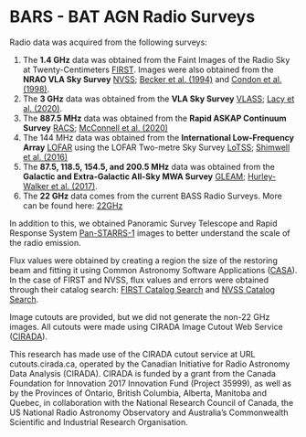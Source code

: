 # BARS - BAT AGN Radio Surveys 
Radio data was acquired from the following surveys:
 1. The **1.4 GHz** data was obtained from the Faint Images of the Radio Sky at Twenty-Centimeters [FIRST](http://sundog.stsci.edu/index.html). Images were also obtained from the **NRAO VLA Sky Survey** [NVSS](https://www.cv.nrao.edu/nvss/); [Becker et al. (1994)](https://adsabs.harvard.edu/full/1994ASPC...61..165B) and [Condon et al. (1998)](https://iopscience.iop.org/article/10.1086/300337).
 2. The **3 GHz** data was obtained from the **VLA Sky Survey** [VLASS](https://science.nrao.edu/vlass); [Lacy et al. (2020)](https://iopscience.iop.org/article/10.1088/1538-3873/ab63eb).
 3. The **887.5 MHz** data was obtained from the **Rapid ASKAP Continuum Survey** [RACS](https://research.csiro.au/racs/); [McConnell et al. (2020)](https://arxiv.org/abs/2012.00747)
 4. The 144 MHz data was obtained from the **International Low-Frequency Array** [LOFAR](https://lofar-surveys.org/) using the LOFAR Two-metre Sky Survey [LoTSS](https://lofar-surveys.org/dr2_release.html); [Shimwell et al. (2016)](https://www.aanda.org/articles/aa/full_html/2017/02/aa29313-16/aa29313-16.html)
 5. The **87.5, 118.5, 154.5, and 200.5 MHz** data was obtained from the **Galactic and Extra-Galactic All-Sky MWA Survey** [GLEAM](https://www.mwatelescope.org/science/galactic-science/gleam/); [Hurley-Walker et al. (2017)](https://academic.oup.com/mnras/article/464/1/1146/2280761). 
 6. The **22 GHz** data comes from the current BASS Radio Surveys. More can be found here: [22GHz](https://github.com/maconmagno/22GHz/)

In addition to this, we obtained Panoramic Survey Telescope and Rapid Response System [Pan-STARRS-1](http://ps1images.stsci.edu/cgi-bin/ps1cutouts?pos=&filter=color&filter=g&filter=r&filter=i&filter=z&filter=y&filetypes=stack&auxiliary=data&size=240&output_size=0&verbose=0&autoscale=99.500000&catlist=]) images to better understand the scale of the radio emission. 

Flux values were obtained by creating a region the size of the restoring beam and fitting it using Common Astronomy Software Applications ([CASA](https://casaguides.nrao.edu/index.php?title=Main_Page)). In the case of FIRST and NVSS, flux values and errors were obtained through their catalog search: [FIRST Catalog Search](http://sundog.stsci.edu/cgi-bin/searchfirst) and [NVSS Catalog Search](https://www.cv.nrao.edu/nvss/NVSSlist.shtml).

Image cutouts are provided, but we did not generate the non-22 GHz images. All cutouts were made using CIRADA Image Cutout Web Service ([CIRADA](http://cutouts.cirada.ca/)). 

This research has made use of the CIRADA cutout service at URL cutouts.cirada.ca, operated by the Canadian Initiative for Radio Astronomy Data Analysis (CIRADA). CIRADA is funded by a grant from the Canada Foundation for Innovation 2017 Innovation Fund (Project 35999), as well as by the Provinces of Ontario, British Columbia, Alberta, Manitoba and Quebec, in collaboration with the National Research Council of Canada, the US National Radio Astronomy Observatory and Australia’s Commonwealth Scientific and Industrial Research Organisation.


